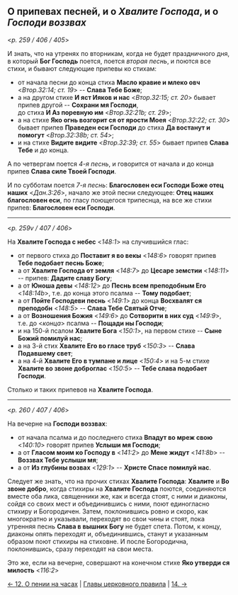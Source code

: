 ## О припевах песней, и о *Хвалите Господа*, и о *Господи воззвах* 

<*p. 259 / 406 / 405*>

И знать, что на утренях по вторникам, когда не будет праздничного дня, в который **Бог Господь** поется, 
поется *вторая песнь*, и поются все стихи, и бывают следующие припевы ко стихам:
-  от начала песни до конца стиха **Масло кравие и млеко овч** <*Втор.32:14; ст. 19*> -- **Слава Тебе Боже**;
- а на другом стихе **И яст Ияков и нас** <*Втор.32:15; ст. 20*> бывает припев другой -- **Сохрани мя Господи**,  
до стиха **И Аз поревную им** <*Втор.32:21b; ст. 29*>;
- а на стихе **Яко огнь возгорит ся от ярости Моея** <*Втор.32:22; ст. 30*> бывает припев **Праведен еси Господи** до стиха 
**Да востанут и помогут** <*Втор.32:38b; ст. 54*>; 
- и на стихе **Видите видите** <*Втор.32:39; ст. 55*> бывает припев **Слава Тебе** и до конца. 

А по четвергам поется *4-я песнь*, и говорится от начала и до конца припев **Слава силе Твоей Господи**. 

И по субботам поется *7-я песнь*: **Благословен еси Господи Боже отец наших** <*Дан.3:26*>, 
начало же этой песни следующее: **Отец наших благословен еси**, по гласу поющегося трипеснца, на все же стихи припев: 
**Благословен еси Господи**. 

---

<*p. 259v / 407 / 406*>

На **Хвалите Господа с небес** <*148:1*> на случившийся глас: 
- от первого стиха до **Поставит я во векы** <*148:6*> говорят припев **Тебе подобает песнь Боже**;
- а от **Хвалите Господа от земля** <*148:7*> до **Цесаре земстии** <*148:11*> -- припев: **Дадите славу Богу**; 
- а от **Юноша девы** <*148:12*> до **Песнь всем преподобным Его** <*148:14b*>, т.е. до конца этого псалма -- 
**Тому подобает**; 
- а от **Пойте Господеви песнь** <*149:1*> до конца **Восхвалят ся преподобн** <*148:5*> -- 
**Слава Тебе Святый Отче**;
- а от **Возношения Божия** <*149:6*> до **Сотворити в них суд** <*149:9*>, т.е. до <*конца*> псалма -- 
**Пощади ны Господи**; 
- и на 150-й псалом **Хвалите Бога** <*150:1*>, на первом стихе -- **Сыне Божий помилуй нас**; 
- а на 3-й стих **Хвалите Его во гласе труб** <*150:3*> -- **Слава Подавшему свет**; 
- а на 4-й **Хвалите Его в тумпане и лице** <*150:4*> и на 5-м стихе **Хвалите во звоне доброглас** <*150:5*> --
**Тебе слава подобает Господи**. 

Столько и таких припевов на **Хвалите Господа**. 

---

<*p. 260 / 407 / 406*>

На вечерне на **Господи воззвах**: 
- от начала псалма и до последнего стиха **Впадут во мреж свою** <*140:10*> говорят припев **Услыши мя Господи**; 
- а от **Гласом моим ко Господу в** <*141:2*> до **Мене жидут** <*141:8b*> -- **Воззвах Тебе услыши мя**; 
- а от **Из глубины возвах** <*129:1*> -- **Христе Спасе помилуй нас**.   
 
Следует же знать, что на прочих стихах **Хвалите Господа**: **Хвалите** и **Во звоне добро**, 
когда стихиры на **Хвалите Господа** поются, соединяются вместе оба лика, священники же, как и всегда стоят, 
с ними и диаконы, сойдя со своих мест и объединившись с ними, поют единогласно стихиру и Богородичен. 
Затем, поклонившись ровно и скоро, как многократно и указывали, переходят во свои чины и стоят, 
пока утренняя песнь **Слава в вышних Богу** не будет спета. Потом, к концу, диаконы опять переходят и, 
объединившись, станут и указанным образом поют стихиры на стиховне. И после Богородична, поклонившись, 
сразу переходят на свои места. 

Это же, если на вечерне, совершают на конечном стихе **Яко утверди ся милость** <*116:2*> 


[← 12. О пении на часах](12.md)
| [Главы церковного правила](README.md) 
| [14. →](14.md)

